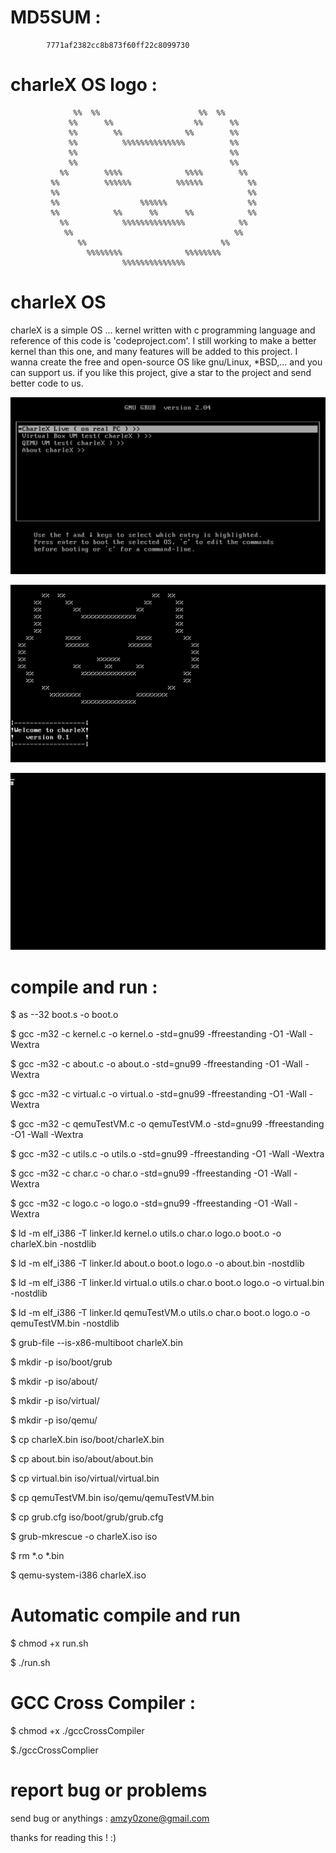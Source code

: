# MD5SUM :

		    7771af2382cc8b873f60ff22c8099730


# charleX OS logo :


                  %%  %%                      %%  %%      
                 %%      %%                  %%      %%   
                 %%        %%              %%        %%   
                 %%          %%%%%%%%%%%%%%          %%   
                 %%                                  %%   
                 %%                                  %%   
               %%        %%%%              %%%%        %% 
             %%          %%%%%%          %%%%%%          %%
             %%                                          %%
             %%                  %%%%%%                  %%
             %%            %%      %%      %%            %%
               %%            %%%%%%%%%%%%%%            %%  
                %%                                    %%  
                   %%                              %%      
                     %%%%%%%%              %%%%%%%%     
                             %%%%%%%%%%%%%%               



# charleX OS

charleX is a simple OS ... kernel written with c programming language and reference of this code is 'codeproject.com'.
I still working to make a better kernel than this one, and many features will be added to this project.
I wanna create the free and open-source OS like gnu/Linux, *BSD,... and you can support us. if you like this project, give a star to the project and send better code to us.


![screenshots](screenshots/charleXGrub.png)

![screenshots](screenshots/charleXLoadingAndLogo.png)

![screenshots](screenshots/charleXPrompt.png)


# compile and run :

$ as --32 boot.s -o boot.o

$ gcc -m32 -c kernel.c -o kernel.o -std=gnu99 -ffreestanding -O1 -Wall -Wextra
 
$ gcc -m32 -c about.c -o about.o -std=gnu99 -ffreestanding -O1 -Wall -Wextra
 
$ gcc -m32 -c virtual.c -o virtual.o -std=gnu99 -ffreestanding -O1 -Wall -Wextra
 
$ gcc -m32 -c qemuTestVM.c -o qemuTestVM.o -std=gnu99 -ffreestanding -O1 -Wall -Wextra
 
 
$ gcc -m32 -c utils.c -o utils.o -std=gnu99 -ffreestanding -O1 -Wall -Wextra
 
$ gcc -m32 -c char.c -o char.o -std=gnu99 -ffreestanding -O1 -Wall -Wextra
 
$ gcc -m32 -c logo.c -o logo.o -std=gnu99 -ffreestanding -O1 -Wall -Wextra
 
$ ld -m elf_i386 -T linker.ld kernel.o utils.o char.o logo.o boot.o -o charleX.bin -nostdlib
 
$ ld -m elf_i386 -T linker.ld about.o boot.o logo.o  -o   about.bin -nostdlib
 
$ ld -m elf_i386 -T linker.ld virtual.o utils.o char.o boot.o logo.o  -o virtual.bin -nostdlib
 
$ ld -m elf_i386 -T linker.ld qemuTestVM.o utils.o char.o boot.o logo.o  -o qemuTestVM.bin -nostdlib
 
$ grub-file --is-x86-multiboot charleX.bin
 
$ mkdir -p iso/boot/grub
 
$ mkdir -p iso/about/
 
$ mkdir -p iso/virtual/
 
$ mkdir -p iso/qemu/
 
$ cp charleX.bin iso/boot/charleX.bin

$ cp about.bin iso/about/about.bin

$ cp virtual.bin iso/virtual/virtual.bin

$ cp qemuTestVM.bin iso/qemu/qemuTestVM.bin

$ cp grub.cfg iso/boot/grub/grub.cfg
 
$ grub-mkrescue -o charleX.iso iso
 
$ rm *.o *.bin
 
$ qemu-system-i386 charleX.iso



# Automatic compile and run

$ chmod +x run.sh

$ ./run.sh


# GCC Cross Compiler :

$ chmod +x ./gccCrossCompiler

$./gccCrossComplier

# report bug or problems

send bug or anythings : amzy0zone@gmail.com

thanks for reading this ! :)
